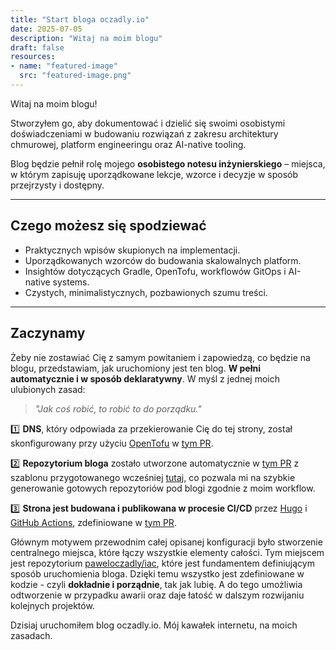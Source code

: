 ```yaml
---
title: "Start bloga oczadly.io"
date: 2025-07-05
description: "Witaj na moim blogu"
draft: false
resources:
- name: "featured-image"
  src: "featured-image.png"
---
```


Witaj na moim blogu!

Stworzyłem go, aby dokumentować i dzielić się swoimi osobistymi doświadczeniami w budowaniu rozwiązań z zakresu architektury chmurowej, platform engineeringu oraz AI-native tooling.

Blog będzie pełnił rolę mojego **osobistego notesu inżynierskiego** – miejsca, w którym zapisuję uporządkowane lekcje, wzorce i decyzje w sposób przejrzysty i dostępny.

---

## Czego możesz się spodziewać

- Praktycznych wpisów skupionych na implementacji.
- Uporządkowanych wzorców do budowania skalowalnych platform.
- Insightów dotyczących Gradle, OpenTofu, workflowów GitOps i AI-native systems.
- Czystych, minimalistycznych, pozbawionych szumu treści.

---

## Zaczynamy

Żeby nie zostawiać Cię z samym powitaniem i zapowiedzą, co będzie na blogu, przedstawiam, jak uruchomiony jest ten blog. **W pełni automatycznie i w sposób deklaratywny**. W myśl z jednej moich ulubionych zasad:

> *"Jak coś robić, to robić to do porządku."*

1️⃣ **DNS**, który odpowiada za przekierowanie Cię do tej strony, został skonfigurowany przy użyciu [OpenTofu](https://opentofu.org/) w [tym PR](https://github.com/paweloczadly/iac/pull/7).

2️⃣ **Repozytorium bloga** zostało utworzone automatycznie w [tym PR](https://github.com/paweloczadly/iac/pull/9) z szablonu przygotowanego wcześniej [tutaj](https://github.com/paweloczadly/iac/pull/6), co pozwala mi na szybkie generowanie gotowych repozytoriów pod blogi zgodnie z moim workflow.

3️⃣ **Strona jest budowana i publikowana w procesie CI/CD** przez [Hugo](https://gohugo.io/) i [GitHub Actions](https://github.com/features/actions), zdefiniowane w [tym PR](https://github.com/paweloczadly/oczadly.io/pull/1).

Głównym motywem przewodnim całej opisanej konfiguracji było stworzenie centralnego miejsca, które łączy wszystkie elementy całości. Tym miejscem jest repozytorium [paweloczadly/iac](https://github.com/paweloczadly/iac), które jest fundamentem definiującym sposób uruchomienia bloga. Dzięki temu wszystko jest zdefiniowane w kodzie - czyli **dokładnie i porządnie**, tak jak lubię. A do tego umożliwia odtworzenie w przypadku awarii oraz daje łatość w dalszym rozwijaniu kolejnych projektów.

Dzisiaj uruchomiłem blog oczadly.io. Mój kawałek internetu, na moich zasadach.
